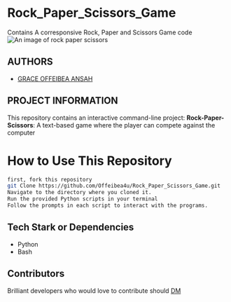 # Rock_Paper_Scissors_Game
Contains A corresponsive Rock, Paper and Scissors Game code
![An image of rock paper scissors](https://www.bing.com/ck/a?!&&p=913425e755f4662854c39b2d593d147aee36cd4a23288c287830c5b262461c95JmltdHM9MTczMDQxOTIwMA&ptn=3&ver=2&hsh=4&fclid=19359ccd-53cb-61ec-0f38-8d43529260d3&u=a1L2ltYWdlcy9zZWFyY2g_cT1yb2NrJTIwcGFwZXIlMjBzY2lzc29ycyUyMGltYWdlcyZGT1JNPUlRRlJCQSZpZD1FQUQ3M0U0Mzg2RTAwRkFFRUNBODkwQ0Y2RThBREY5RUMyODVDQjNB&ntb=1)

## AUTHORS
* [GRACE OFFEIBEA ANSAH](https://github.com/Offeibea4u)

## PROJECT INFORMATION
This repository contains an interactive command-line project:
**Rock-Paper-Scissors**: A text-based game where the player can compete
against the computer

# How to Use This Repository
```bash
first, fork this repository
git Clone https://github.com/Offeibea4u/Rock_Paper_Scissors_Game.git
Navigate to the directory where you cloned it.
Run the provided Python scripts in your terminal
Follow the prompts in each script to interact with the programs.
```
## Tech Stark or Dependencies
* Python
* Bash

## Contributors
Brilliant developers who would love to contribute should [DM](https://github.com/Offeibea4u)

